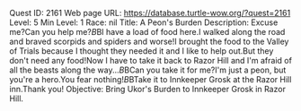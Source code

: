 Quest ID: 2161
Web page URL: https://database.turtle-wow.org/?quest=2161
Level: 5
Min Level: 1
Race: nil
Title: A Peon's Burden
Description: Excuse me?Can you help me?$B$BI have a load of food here.I walked along the road and braved scorpids and spiders and worse!I brought the food to the Valley of Trials because I thought they needed it and I like to help out.But they don't need any food!Now I have to take it back to Razor Hill and I'm afraid of all the beasts along the way...$B$BCan you take it for me?I'm just a peon, but you're a hero.You fear nothing!$B$BTake it to Innkeeper Grosk at the Razor Hill inn.Thank you!
Objective: Bring Ukor's Burden to Innkeeper Grosk in Razor Hill.
